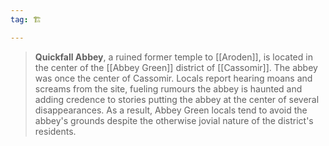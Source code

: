 ```yaml
---
tag: 🏗️

---
```

> **Quickfall Abbey**, a ruined former temple to [[Aroden]], is located in the center of the [[Abbey Green]] district of [[Cassomir]]. The abbey was once the center of Cassomir.
> Locals report hearing moans and screams from the site, fueling rumours the abbey is haunted and adding credence to stories putting the abbey at the center of several disappearances. As a result, Abbey Green locals tend to avoid the abbey's grounds despite the otherwise jovial nature of the district's residents.







